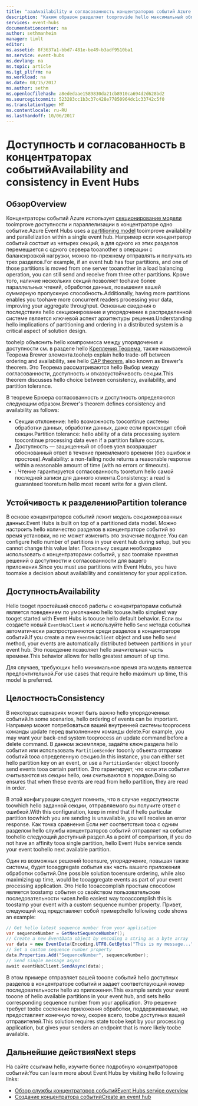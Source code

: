 ```yaml
---
title: "aaaAvailability и согласованность концентраторов событий Azure | Документы Microsoft"
description: "Каким образом разделяет tooprovide hello максимальный объем доступности и согласованности с помощью концентраторов событий Azure."
services: event-hubs
documentationcenter: na
author: sethmanheim
manager: timlt
editor: 
ms.assetid: 8f3637a1-bbd7-481e-be49-b3adf9510ba1
ms.service: event-hubs
ms.devlang: na
ms.topic: article
ms.tgt_pltfrm: na
ms.workload: na
ms.date: 08/15/2017
ms.author: sethm
ms.openlocfilehash: a8ededaae1589830da21cb8910ca694d2d628bd2
ms.sourcegitcommit: 523283cc1b3c37c428e77850964dc1c33742c5f0
ms.translationtype: MT
ms.contentlocale: ru-RU
ms.lasthandoff: 10/06/2017
---
```

# <a name="availability-and-consistency-in-event-hubs"></a><span data-ttu-id="d550a-103">Доступность и согласованность в концентраторах событий</span><span class="sxs-lookup"><span data-stu-id="d550a-103">Availability and consistency in Event Hubs</span></span>

## <a name="overview"></a><span data-ttu-id="d550a-104">Обзор</span><span class="sxs-lookup"><span data-stu-id="d550a-104">Overview</span></span>
<span data-ttu-id="d550a-105">Концентраторы событий Azure использует [секционирование модели](event-hubs-features.md#partitions) tooimprove доступности и параллелизации в концентраторе одно событие.</span><span class="sxs-lookup"><span data-stu-id="d550a-105">Azure Event Hubs uses a [partitioning model](event-hubs-features.md#partitions) tooimprove availability and parallelization within a single event hub.</span></span> <span data-ttu-id="d550a-106">Например если концентратор событий состоит из четырех секций, а для одного из этих разделов перемещается с одного сервера tooanother в операции с балансировкой нагрузки, можно по-прежнему отправлять и получать из трех разделов.</span><span class="sxs-lookup"><span data-stu-id="d550a-106">For example, if an event hub has four partitions, and one of those partitions is moved from one server tooanother in a load balancing operation, you can still send and receive from three other partitions.</span></span> <span data-ttu-id="d550a-107">Кроме того, наличие нескольких секций позволяет toohave более параллельных чтений, обработки данных, повышения вашей суммарную пропускную способность.</span><span class="sxs-lookup"><span data-stu-id="d550a-107">Additionally, having more partitions enables you toohave more concurrent readers processing your data, improving your aggregate throughput.</span></span> <span data-ttu-id="d550a-108">Основные сведения о последствиях hello секционирование и упорядочение в распределенной системе является ключевой аспект архитектуры решения.</span><span class="sxs-lookup"><span data-stu-id="d550a-108">Understanding hello implications of partitioning and ordering in a distributed system is a critical aspect of solution design.</span></span>

<span data-ttu-id="d550a-109">toohelp объяснить hello компромисса между упорядочения и доступности см. в разделе hello [Крепления Теорема](https://en.wikipedia.org/wiki/CAP_theorem), также называемой Теорема Brewer элемента.</span><span class="sxs-lookup"><span data-stu-id="d550a-109">toohelp explain hello trade-off between ordering and availability, see hello [CAP theorem](https://en.wikipedia.org/wiki/CAP_theorem), also known as Brewer's theorem.</span></span> <span data-ttu-id="d550a-110">Это Теорема рассматриваются hello Выбор между согласованности, доступность и отказоустойчивость секции.</span><span class="sxs-lookup"><span data-stu-id="d550a-110">This theorem discusses hello choice between consistency, availability, and partition tolerance.</span></span>

<span data-ttu-id="d550a-111">В теореме Брюера согласованность и доступность определяются следующим образом.</span><span class="sxs-lookup"><span data-stu-id="d550a-111">Brewer's theorem defines consistency and availability as follows:</span></span>
* <span data-ttu-id="d550a-112">Секции отклонение: hello возможность toocontinue системы обработки данных, обработки данных, даже если происходит сбой секции.</span><span class="sxs-lookup"><span data-stu-id="d550a-112">Partition tolerance: hello ability of a data processing system toocontinue processing data even if a partition failure occurs.</span></span>
* <span data-ttu-id="d550a-113">Доступность — защищенный от сбоев узел возвращает обоснованный ответ в течение приемлемого времени (без ошибок и простоев).</span><span class="sxs-lookup"><span data-stu-id="d550a-113">Availability: a non-failing node returns a reasonable response within a reasonable amount of time (with no errors or timeouts).</span></span>
* <span data-ttu-id="d550a-114">: Чтение гарантируется согласованность tooreturn hello самой последней записи для данного клиента.</span><span class="sxs-lookup"><span data-stu-id="d550a-114">Consistency: a read is guaranteed tooreturn hello most recent write for a given client.</span></span>

## <a name="partition-tolerance"></a><span data-ttu-id="d550a-115">Устойчивость к разделению</span><span class="sxs-lookup"><span data-stu-id="d550a-115">Partition tolerance</span></span>
<span data-ttu-id="d550a-116">В основе концентраторов событий лежит модель секционированных данных.</span><span class="sxs-lookup"><span data-stu-id="d550a-116">Event Hubs is built on top of a partitioned data model.</span></span> <span data-ttu-id="d550a-117">Можно настроить hello количество разделов в концентраторе событий во время установки, но не может изменить это значение позднее.</span><span class="sxs-lookup"><span data-stu-id="d550a-117">You can configure hello number of partitions in your event hub during setup, but you cannot change this value later.</span></span> <span data-ttu-id="d550a-118">Поскольку секции необходимо использовать с концентраторами событий, у вас toomake принятия решений о доступности и согласованности для вашего приложения.</span><span class="sxs-lookup"><span data-stu-id="d550a-118">Since you must use partitions with Event Hubs, you have toomake a decision about availability and consistency for your application.</span></span>

## <a name="availability"></a><span data-ttu-id="d550a-119">Доступность</span><span class="sxs-lookup"><span data-stu-id="d550a-119">Availability</span></span>
<span data-ttu-id="d550a-120">Hello tooget простейший способ работы с концентраторами событий является поведением по умолчанию hello toouse.</span><span class="sxs-lookup"><span data-stu-id="d550a-120">hello simplest way tooget started with Event Hubs is toouse hello default behavior.</span></span> <span data-ttu-id="d550a-121">Если вы создаете новый `EventHubClient` и используйте hello `Send` метода события автоматически распространяются среди разделов в концентраторе событий.</span><span class="sxs-lookup"><span data-stu-id="d550a-121">If you create a new `EventHubClient` object and use hello `Send` method, your events are automatically distributed between partitions in your event hub.</span></span> <span data-ttu-id="d550a-122">Это поведение позволяет hello значительная часть времени.</span><span class="sxs-lookup"><span data-stu-id="d550a-122">This behavior allows for hello greatest amount of up time.</span></span>

<span data-ttu-id="d550a-123">Для случаев, требующих hello минимальное время эта модель является предпочтительной.</span><span class="sxs-lookup"><span data-stu-id="d550a-123">For use cases that require hello maximum up time, this model is preferred.</span></span>

## <a name="consistency"></a><span data-ttu-id="d550a-124">Целостность</span><span class="sxs-lookup"><span data-stu-id="d550a-124">Consistency</span></span>
<span data-ttu-id="d550a-125">В некоторых сценариях может быть важно hello упорядоченных событий.</span><span class="sxs-lookup"><span data-stu-id="d550a-125">In some scenarios, hello ordering of events can be important.</span></span> <span data-ttu-id="d550a-126">Например может потребоваться вашей внутренней системы tooprocess команды update перед выполнением команды delete.</span><span class="sxs-lookup"><span data-stu-id="d550a-126">For example, you may want your back-end system tooprocess an update command before a delete command.</span></span> <span data-ttu-id="d550a-127">В данном экземпляре, задайте ключ раздела hello события или использовать `PartitionSender` tooonly объекта отправки событий tooa определенную секцию.</span><span class="sxs-lookup"><span data-stu-id="d550a-127">In this instance, you can either set hello partition key on an event, or use a `PartitionSender` object tooonly send events tooa certain partition.</span></span> <span data-ttu-id="d550a-128">Это гарантирует, что если эти события считываются из секции hello, они считываются в порядке.</span><span class="sxs-lookup"><span data-stu-id="d550a-128">Doing so ensures that when these events are read from hello partition, they are read in order.</span></span>

<span data-ttu-id="d550a-129">В этой конфигурации следует помнить, что в случае недоступности toowhich hello заданной секции, отправляемого вы получите ответ с ошибкой.</span><span class="sxs-lookup"><span data-stu-id="d550a-129">With this configuration, keep in mind that if hello particular partition toowhich you are sending is unavailable, you will receive an error response.</span></span> <span data-ttu-id="d550a-130">Как точка сравнения Если нет соответствия tooa с одним разделом hello службы концентраторов событий отправляет на событие toohello следующий доступный раздел.</span><span class="sxs-lookup"><span data-stu-id="d550a-130">As a point of comparison, if you do not have an affinity tooa single partition, hello Event Hubs service sends your event toohello next available partition.</span></span>

<span data-ttu-id="d550a-131">Один из возможных решений tooensure, упорядочение, повышая также системы, будет tooaggregate события как часть вашего приложения обработки событий.</span><span class="sxs-lookup"><span data-stu-id="d550a-131">One possible solution tooensure ordering, while also maximizing up time, would be tooaggregate events as part of your event processing application.</span></span> <span data-ttu-id="d550a-132">Это Hello tooaccomplish простым способом является toostamp события со свойством пользовательские последовательности чисел.</span><span class="sxs-lookup"><span data-stu-id="d550a-132">hello easiest way tooaccomplish this is toostamp your event with a custom sequence number property.</span></span> <span data-ttu-id="d550a-133">Привет, следующий код представляет собой пример:</span><span class="sxs-lookup"><span data-stu-id="d550a-133">hello following code shows an example:</span></span>

```csharp
// Get hello latest sequence number from your application
var sequenceNumber = GetNextSequenceNumber();
// Create a new EventData object by encoding a string as a byte array
var data = new EventData(Encoding.UTF8.GetBytes("This is my message..."));
// Set a custom sequence number property
data.Properties.Add("SequenceNumber", sequenceNumber);
// Send single message async
await eventHubClient.SendAsync(data);
```

<span data-ttu-id="d550a-134">В этом примере отправляет вашей tooone событий hello доступных разделов в концентраторе событий и задает соответствующий номер последовательности hello из приложения.</span><span class="sxs-lookup"><span data-stu-id="d550a-134">This example sends your event tooone of hello available partitions in your event hub, and sets hello corresponding sequence number from your application.</span></span> <span data-ttu-id="d550a-135">Это решение требует toobe состояние приложения обработки, поддерживаемые, но предоставляет конечную точку, скорее всего, toobe доступных вашей отправителей.</span><span class="sxs-lookup"><span data-stu-id="d550a-135">This solution requires state toobe kept by your processing application, but gives your senders an endpoint that is more likely toobe available.</span></span>

## <a name="next-steps"></a><span data-ttu-id="d550a-136">Дальнейшие действия</span><span class="sxs-lookup"><span data-stu-id="d550a-136">Next steps</span></span>
<span data-ttu-id="d550a-137">На сайте ссылкам hello, изучите более подробную концентраторов событий:</span><span class="sxs-lookup"><span data-stu-id="d550a-137">You can learn more about Event Hubs by visiting hello following links:</span></span>

* [<span data-ttu-id="d550a-138">Обзор службы концентраторов событий</span><span class="sxs-lookup"><span data-stu-id="d550a-138">Event Hubs service overview</span></span>](event-hubs-what-is-event-hubs.md)
* [<span data-ttu-id="d550a-139">Создание концентратора событий</span><span class="sxs-lookup"><span data-stu-id="d550a-139">Create an event hub</span></span>](event-hubs-create.md)
